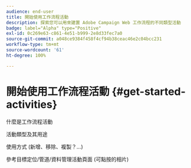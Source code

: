 ```yaml
---
audience: end-user
title: 開始使用工作流程活動
description: 探索您可以用來建置 Adobe Campaign Web 工作流程的不同類型活動
badge: label="Alpha" type="Positive"
exl-id: 0c269e63-c861-4e51-b999-2e8d33fec7a0
source-git-commit: a048ce9384f458f4cf94b38ceac46e2c04bcc231
workflow-type: tm+mt
source-wordcount: '61'
ht-degree: 100%

---
```


# 開始使用工作流程活動 {#get-started-activities}

什麼是工作流程活動

活動類型及其用途

使用方式 (新增、移除、複製？...)

參考目標定位/管道/資料管理活動頁面 (可點按的相片)
